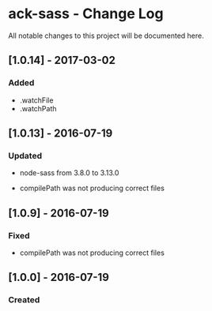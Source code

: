 # ack-sass - Change Log
All notable changes to this project will be documented here.

## [1.0.14] - 2017-03-02
### Added
- .watchFile
- .watchPath

## [1.0.13] - 2016-07-19
### Updated
- node-sass from 3.8.0 to 3.13.0

- compilePath was not producing correct files
## [1.0.9] - 2016-07-19
### Fixed
- compilePath was not producing correct files

## [1.0.0] - 2016-07-19
### Created
